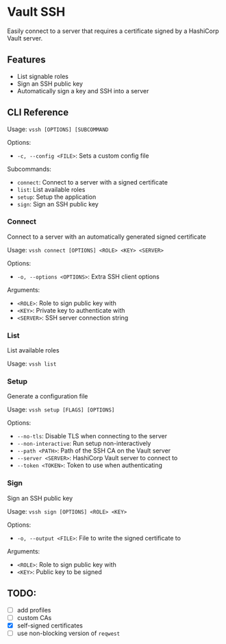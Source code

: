 # Vault SSH
Easily connect to a server that requires a certificate signed by a HashiCorp Vault server.

## Features
- List signable roles
- Sign an SSH public key
- Automatically sign a key and SSH into a server

## CLI Reference
Usage: `vssh [OPTIONS] [SUBCOMMAND`

Options:
  - `-c, --config <FILE>`: Sets a custom config file

Subcommands:
  - `connect`: Connect to a server with a signed certificate
  - `list`: List available roles
  - `setup`: Setup the application
  - `sign`: Sign an SSH public key

### Connect
Connect to a server with an automatically generated signed certificate

Usage: `vssh connect [OPTIONS] <ROLE> <KEY> <SERVER>`

Options:
  - `-o, --options <OPTIONS>`: Extra SSH client options

Arguments:
  - `<ROLE>`: Role to sign public key with
  - `<KEY>`: Private key to authenticate with
  - `<SERVER>`: SSH server connection string

### List
List available roles

Usage: `vssh list`

### Setup
Generate a configuration file

Usage: `vssh setup [FLAGS] [OPTIONS]`

Options:
  - `--no-tls`: Disable TLS when connecting to the server
  - `--non-interactive`: Run setup non-interactively
  - `--path <PATH>`: Path of the SSH CA on the Vault server
  - `--server <SERVER>`: HashiCorp Vault server to connect to
  - `--token <TOKEN>`: Token to use when authenticating

### Sign
Sign an SSH public key

Usage: `vssh sign [OPTIONS] <ROLE> <KEY>`

Options:
  - `-o, --output <FILE>`: File to write the signed certificate to

Arguments:
  - `<ROLE>`: Role to sign public key with
  - `<KEY>`: Public key to be signed

## TODO:
  - [ ] add profiles
  - [ ] custom CAs
  - [x] self-signed certificates
  - [ ] use non-blocking version of `reqwest`

